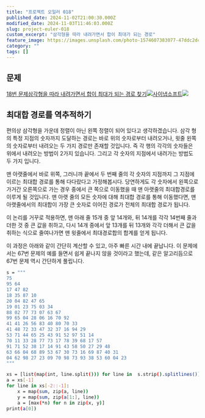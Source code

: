 ```yaml
---
title: "프로젝트 오일러 018"
published_date: 2024-11-02T21:00:30.000Z
modified_date: 2024-11-03T11:46:03.000Z
slug: project-euler-018
custom_excerpt: "삼각형을 따라 내려가면서 합이 최대가 되는 경로"
feature_image: https://images.unsplash.com/photo-1574607383077-47ddc2dc51c4?crop=entropy&cs=tinysrgb&fit=max&fm=jpg&ixid=M3wxMTc3M3wwfDF8c2VhcmNofDJ8fGNhbGN1bGF0b3J8ZW58MHx8fHwxNzMwNTU0OTg4fDA&ixlib=rb-4.0.3&q=80&w=2000
category: ""
tags: []
---
```


## 문제

[18번 문제삼각형을 따라 내려가면서 합이 최대가 되는 경로
찾기![](https://euler.synap.co.kr/favicon.ico)사이냅소프트![](https://euler.synap.co.kr/images/euler_portrait.png)](https://euler.synap.co.kr/problem=18)

## 최대합 경로를 역추적하기

편의상 삼각형을 가운데 정렬이 아닌 왼쪽 정렬이 되어 있다고 생각하겠습니다. 삼각 형의 특정 지점의 숫자까지 도달하는 경로는 바로 위의
숫자로부터 내려오거나, 윗줄 왼쪽 의 숫자로부터 내려오는 두 가지 경로만 존재할 것입니다. 즉 각 행의 각각의 숫자들은 위에서 내려오는
방법이 2가지 있습니다. 그리고 각 숫자의 지점에서 내려가는 방법도 두 가지 입니다.

맨 아랫줄에서 바로 위쪽, 그러니까 끝에서 두 번째 줄의 각 숫자의 지점까지 그 지점에 이르는 최대합 경로를 통해 다다랐다고 가정해봅시다.
당연하게도 각 숫자에서 왼쪽으로 가거간 오른쪽으로 가는 경우 중에서 큰 쪽으로 이동했을 때 맨 아랫줄의 최대합경로를 이루게 될 것입니다. 맨
아랫 줄의 모든 숫자에 대해 최대합 경로를 통해 이동했다면, 맨 아랫줄에서의 최대합이 가장 큰 숫자로 이어진 경로가 전체의 최대합 경로가
됩니다.

이 논리를 거꾸로 적용하면, 맨 아래 줄 15개 중 앞 14개와, 뒤 14개를 각각 14번째 줄과 더한 것 중 큰 값을 취하고, 다시 14개
중에서 앞 13개를 뒤 13개와 각각 더해서 큰 값을 취하는 식으로 줄여나가면 맨 윗줄에서 최대경로합의 합계를 얻게 됩니다.

이 과정은 아래와 같이 간단히 계산할 수 있고, 아주 빠른 시간 내에 끝납니다. 이 문제에서는 67번 문제의 예를 들면서 쉽게 끝나지 않을
것이라고 했는데, 같은 알고리듬으로 67번 문제 역시 간단하게 풀립니다.

```bash
s = """
75
95 64
17 47 82
18 35 87 10
20 04 82 47 65
19 01 23 75 03 34
88 02 77 73 07 63 67
99 65 04 28 06 16 70 92
41 41 26 56 83 40 80 70 33
41 48 72 33 47 32 37 16 94 29
53 71 44 65 25 43 91 52 97 51 14
70 11 33 28 77 73 17 78 39 68 17 57
91 71 52 38 17 14 91 43 58 50 27 29 48
63 66 04 68 89 53 67 30 73 16 69 87 40 31
04 62 98 27 23 09 70 98 73 93 38 53 60 04 23
"""

xs = [list(map(int, line.split())) for line in  s.strip().splitlines()]
a = xs[-1]
for line in xs[-2::-1]:
    x = map(sum, zip(a, line))
    y = map(sum, zip(a[1:], line))
    a = [max(*n) for n in zip(x, y)]
print(a[0])
```